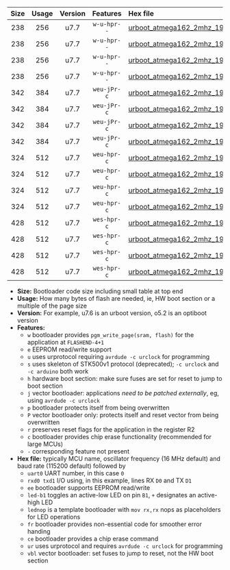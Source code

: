 |Size|Usage|Version|Features|Hex file|
|:-:|:-:|:-:|:-:|:--|
|238|256|u7.7|`w-u-hpr--`|[urboot_atmega162_2mhz_19200bps_uart0_rxd0_txd1_led+b0_fr_ur.hex](https://raw.githubusercontent.com/stefanrueger/urboot.hex/main/mcus/atmega162/fcpu_2mhz/19200_bps/urboot_atmega162_2mhz_19200bps_uart0_rxd0_txd1_led+b0_fr_ur.hex)|
|238|256|u7.7|`w-u-hpr--`|[urboot_atmega162_2mhz_19200bps_uart0_rxd0_txd1_lednop_fr_ur.hex](https://raw.githubusercontent.com/stefanrueger/urboot.hex/main/mcus/atmega162/fcpu_2mhz/19200_bps/urboot_atmega162_2mhz_19200bps_uart0_rxd0_txd1_lednop_fr_ur.hex)|
|238|256|u7.7|`w-u-hpr--`|[urboot_atmega162_2mhz_19200bps_uart1_rxb2_txb3_led+b0_fr_ur.hex](https://raw.githubusercontent.com/stefanrueger/urboot.hex/main/mcus/atmega162/fcpu_2mhz/19200_bps/urboot_atmega162_2mhz_19200bps_uart1_rxb2_txb3_led+b0_fr_ur.hex)|
|238|256|u7.7|`w-u-hpr--`|[urboot_atmega162_2mhz_19200bps_uart1_rxb2_txb3_lednop_fr_ur.hex](https://raw.githubusercontent.com/stefanrueger/urboot.hex/main/mcus/atmega162/fcpu_2mhz/19200_bps/urboot_atmega162_2mhz_19200bps_uart1_rxb2_txb3_lednop_fr_ur.hex)|
|342|384|u7.7|`weu-jPr-c`|[urboot_atmega162_2mhz_19200bps_uart0_rxd0_txd1_ee_led+b0_fr_ce_ur_vbl.hex](https://raw.githubusercontent.com/stefanrueger/urboot.hex/main/mcus/atmega162/fcpu_2mhz/19200_bps/urboot_atmega162_2mhz_19200bps_uart0_rxd0_txd1_ee_led+b0_fr_ce_ur_vbl.hex)|
|342|384|u7.7|`weu-jPr-c`|[urboot_atmega162_2mhz_19200bps_uart0_rxd0_txd1_ee_lednop_fr_ce_ur_vbl.hex](https://raw.githubusercontent.com/stefanrueger/urboot.hex/main/mcus/atmega162/fcpu_2mhz/19200_bps/urboot_atmega162_2mhz_19200bps_uart0_rxd0_txd1_ee_lednop_fr_ce_ur_vbl.hex)|
|342|384|u7.7|`weu-jPr-c`|[urboot_atmega162_2mhz_19200bps_uart1_rxb2_txb3_ee_led+b0_fr_ce_ur_vbl.hex](https://raw.githubusercontent.com/stefanrueger/urboot.hex/main/mcus/atmega162/fcpu_2mhz/19200_bps/urboot_atmega162_2mhz_19200bps_uart1_rxb2_txb3_ee_led+b0_fr_ce_ur_vbl.hex)|
|342|384|u7.7|`weu-jPr-c`|[urboot_atmega162_2mhz_19200bps_uart1_rxb2_txb3_ee_lednop_fr_ce_ur_vbl.hex](https://raw.githubusercontent.com/stefanrueger/urboot.hex/main/mcus/atmega162/fcpu_2mhz/19200_bps/urboot_atmega162_2mhz_19200bps_uart1_rxb2_txb3_ee_lednop_fr_ce_ur_vbl.hex)|
|324|512|u7.7|`weu-hpr-c`|[urboot_atmega162_2mhz_19200bps_uart0_rxd0_txd1_ee_led+b0_fr_ce_ur.hex](https://raw.githubusercontent.com/stefanrueger/urboot.hex/main/mcus/atmega162/fcpu_2mhz/19200_bps/urboot_atmega162_2mhz_19200bps_uart0_rxd0_txd1_ee_led+b0_fr_ce_ur.hex)|
|324|512|u7.7|`weu-hpr-c`|[urboot_atmega162_2mhz_19200bps_uart0_rxd0_txd1_ee_lednop_fr_ce_ur.hex](https://raw.githubusercontent.com/stefanrueger/urboot.hex/main/mcus/atmega162/fcpu_2mhz/19200_bps/urboot_atmega162_2mhz_19200bps_uart0_rxd0_txd1_ee_lednop_fr_ce_ur.hex)|
|324|512|u7.7|`weu-hpr-c`|[urboot_atmega162_2mhz_19200bps_uart1_rxb2_txb3_ee_led+b0_fr_ce_ur.hex](https://raw.githubusercontent.com/stefanrueger/urboot.hex/main/mcus/atmega162/fcpu_2mhz/19200_bps/urboot_atmega162_2mhz_19200bps_uart1_rxb2_txb3_ee_led+b0_fr_ce_ur.hex)|
|324|512|u7.7|`weu-hpr-c`|[urboot_atmega162_2mhz_19200bps_uart1_rxb2_txb3_ee_lednop_fr_ce_ur.hex](https://raw.githubusercontent.com/stefanrueger/urboot.hex/main/mcus/atmega162/fcpu_2mhz/19200_bps/urboot_atmega162_2mhz_19200bps_uart1_rxb2_txb3_ee_lednop_fr_ce_ur.hex)|
|428|512|u7.7|`wes-hpr-c`|[urboot_atmega162_2mhz_19200bps_uart0_rxd0_txd1_ee_led+b0_fr_ce.hex](https://raw.githubusercontent.com/stefanrueger/urboot.hex/main/mcus/atmega162/fcpu_2mhz/19200_bps/urboot_atmega162_2mhz_19200bps_uart0_rxd0_txd1_ee_led+b0_fr_ce.hex)|
|428|512|u7.7|`wes-hpr-c`|[urboot_atmega162_2mhz_19200bps_uart0_rxd0_txd1_ee_lednop_fr_ce.hex](https://raw.githubusercontent.com/stefanrueger/urboot.hex/main/mcus/atmega162/fcpu_2mhz/19200_bps/urboot_atmega162_2mhz_19200bps_uart0_rxd0_txd1_ee_lednop_fr_ce.hex)|
|428|512|u7.7|`wes-hpr-c`|[urboot_atmega162_2mhz_19200bps_uart1_rxb2_txb3_ee_led+b0_fr_ce.hex](https://raw.githubusercontent.com/stefanrueger/urboot.hex/main/mcus/atmega162/fcpu_2mhz/19200_bps/urboot_atmega162_2mhz_19200bps_uart1_rxb2_txb3_ee_led+b0_fr_ce.hex)|
|428|512|u7.7|`wes-hpr-c`|[urboot_atmega162_2mhz_19200bps_uart1_rxb2_txb3_ee_lednop_fr_ce.hex](https://raw.githubusercontent.com/stefanrueger/urboot.hex/main/mcus/atmega162/fcpu_2mhz/19200_bps/urboot_atmega162_2mhz_19200bps_uart1_rxb2_txb3_ee_lednop_fr_ce.hex)|

- **Size:** Bootloader code size including small table at top end
- **Usage:** How many bytes of flash are needed, ie, HW boot section or a multiple of the page size
- **Version:** For example, u7.6 is an urboot version, o5.2 is an optiboot version
- **Features:**
  + `w` bootloader provides `pgm_write_page(sram, flash)` for the application at `FLASHEND-4+1`
  + `e` EEPROM read/write support
  + `u` uses urprotocol requiring `avrdude -c urclock` for programming
  + `s` uses skeleton of STK500v1 protocol (deprecated); `-c urclock` and `-c arduino` both work
  + `h` hardware boot section: make sure fuses are set for reset to jump to boot section
  + `j` vector bootloader: applications *need to be patched externally*, eg, using `avrdude -c urclock`
  + `p` bootloader protects itself from being overwritten
  + `P` vector bootloader only: protects itself and reset vector from being overwritten
  + `r` preserves reset flags for the application in the register R2
  + `c` bootloader provides chip erase functionality (recommended for large MCUs)
  + `-` corresponding feature not present
- **Hex file:** typically MCU name, oscillator frequency (16 MHz default) and baud rate (115200 default) followed by
  + `uart0` UART number, in this case `0`
  + `rxd0 txd1` I/O using, in this example, lines RX `D0` and TX `D1`
  + `ee` bootloader supports EEPROM read/write
  + `led-b1` toggles an active-low LED on pin `B1`, `+` designates an active-high LED
  + `lednop` is a template bootloader with `mov rx,rx` nops as placeholders for LED operations
  + `fr` bootloader provides non-essential code for smoother error handing
  + `ce` bootloader provides a chip erase command
  + `ur` uses urprotocol and requires `avrdude -c urclock` for programming
  + `vbl` vector bootloader: set fuses to jump to reset, not the HW boot section
